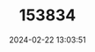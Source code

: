---
title: "153834"
category: "Orconectes placidus"
draft: false
date: 2024-02-22 13:03:51
languages:
  English: ["Bigclaw Crayfish"]
---
